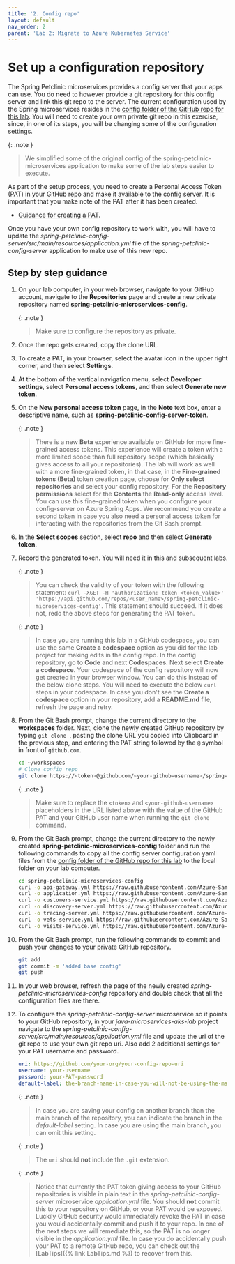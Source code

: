 ```yaml
---
title: '2. Config repo'
layout: default
nav_order: 2
parent: 'Lab 2: Migrate to Azure Kubernetes Service'
---
```


# Set up a configuration repository

The Spring Petclinic microservices provides a config server that your apps can use. You do need to however provide a git repository for this config server and link this git repo to the server. The current configuration used by the Spring microservices resides in the [config folder of the GitHub repo for this lab](https://github.com/Azure-Samples/java-microservices-aks-lab/tree/main/config). You will need to create your own private git repo in this exercise, since, in one of its steps, you will be changing some of the configuration settings.

   {: .note }
   > We simplified some of the original config of the spring-petclinic-microservices application to make some of the lab steps easier to execute.

As part of the setup process, you need to create a Personal Access Token (PAT) in your GitHub repo and make it available to the config server. It is important that you make note of the PAT after it has been created.

- [Guidance for creating a PAT](https://docs.github.com/en/authentication/keeping-your-account-and-data-secure/creating-a-personal-access-token).

Once you have your own config repository to work with, you will have to update the _spring-petclinic-config-server/src/main/resources/application.yml_ file of the _spring-petclinic-config-server_ application to make use of this new repo.

## Step by step guidance

1. On your lab computer, in your web browser, navigate to your GitHub account, navigate to the **Repositories** page and create a new private repository named **spring-petclinic-microservices-config**.

   {: .note }
   > Make sure to configure the repository as private.

1. Once the repo gets created, copy the clone URL.

1. To create a PAT, in your browser, select the avatar icon in the upper right corner, and then select **Settings**.

1. At the bottom of the vertical navigation menu, select **Developer settings**, select **Personal access tokens**, and then select **Generate new token**.

1. On the **New personal access token** page, in the **Note** text box, enter a descriptive name, such as **spring-petclinic-config-server-token**.

   {: .note }
   > There is a new **Beta** experience available on GitHub for more fine-grained access tokens. This experience will create a token with a more limited scope than full repository scope (which basically gives access to all your repositories). The lab will work as well with a more fine-grained token, in that case, in the **Fine-grained tokens (Beta)** token creation page, choose for **Only select repositories** and select your config repository. For the **Repository permissions** select for the **Contents** the **Read-only** access level. You can use this fine-grained token when you configure your config-server on Azure Spring Apps. We recommend you create a second token in case you also need a personal access token for interacting with the repositories from the Git Bash prompt.

1. In the **Select scopes** section, select **repo** and then select **Generate token**.

1. Record the generated token. You will need it in this and subsequent labs.

   {: .note }
   > You can check the validity of your token with the following statement: `curl -XGET -H 'authorization: token <token_value>' 'https://api.github.com/repos/<user_name>/spring-petclinic-microservices-config'`. This statement should succeed. If it does not, redo the above steps for generating the PAT token.

   {: .note }
   > In case you are running this lab in a GitHub codespace, you can use the same **Create a codespace** option as you did for the lab project for making edits in the config repo. In the config repository, go to **Code** and next **Codespaces**. Next select **Create a codespace**. Your codespace of the config repository will now get created in your browser window. You can do this instead of the below clone steps. You will need to execute the below `curl` steps in your codespace.
   > In case you don't see the **Create a codespace** option in your repository, add a **README.md** file, refresh the page and retry.

1. From the Git Bash prompt, change the current directory to the **workspaces** folder. Next, clone the newly created GitHub repository by typing `git clone `, pasting the clone URL you copied into Clipboard in the previous step, and entering the PAT string followed by the `@` symbol in front of `github.com`.

   ```bash
   cd ~/workspaces
   # Clone config repo
   git clone https://<token>@github.com/<your-github-username>/spring-petclinic-microservices-config.git
   ```

   {: .note }
   > Make sure to replace the `<token>` and `<your-github-username>` placeholders in the URL listed above with the value of the GitHub PAT and your GitHub user name when running the `git clone` command.

1. From the Git Bash prompt, change the current directory to the newly created **spring-petclinic-microservices-config** folder and run the following commands to copy all the config server configuration yaml files from the [config folder of the GitHub repo for this lab](https://github.com/Azure-Samples/java-microservices-aks-lab/tree/main/config) to the local folder on your lab computer.

   ```bash
   cd spring-petclinic-microservices-config
   curl -o api-gateway.yml https://raw.githubusercontent.com/Azure-Samples/java-microservices-aks-lab/main/config/api-gateway.yml
   curl -o application.yml https://raw.githubusercontent.com/Azure-Samples/java-microservices-aks-lab/main/config/application.yml
   curl -o customers-service.yml https://raw.githubusercontent.com/Azure-Samples/java-microservices-aks-lab/main/config/customers-service.yml
   curl -o discovery-server.yml https://raw.githubusercontent.com/Azure-Samples/java-microservices-aks-lab/main/config/discovery-server.yml
   curl -o tracing-server.yml https://raw.githubusercontent.com/Azure-Samples/java-microservices-aks-lab/main/config/tracing-server.yml
   curl -o vets-service.yml https://raw.githubusercontent.com/Azure-Samples/java-microservices-aks-lab/main/config/vets-service.yml
   curl -o visits-service.yml https://raw.githubusercontent.com/Azure-Samples/java-microservices-aks-lab/main/config/visits-service.yml
   ```

1. From the Git Bash prompt, run the following commands to commit and push your changes to your private GitHub repository.

   ```bash
   git add .
   git commit -m 'added base config'
   git push
   ```

1. In your web browser, refresh the page of the newly created _spring-petclinic-microservices-config_ repository and double check that all the configuration files are there.

1. To configure the _spring-petclinic-config-server_ microservice so it points to your GitHub repository, in your _java-microservices-aks-lab_ project navigate to the _spring-petclinic-config-server/src/main/resources/application.yml_ file and update the uri of the git repo to use your own git repo uri. Also add 2 additional settings for your PAT username and password.

   ```yml
   uri: https://github.com/your-org/your-config-repo-uri
   username: your-username
   password: your-PAT-password
   default-label: the-branch-name-in-case-you-will-not-be-using-the-main-branch
   ```

   {: .note }
   > In case you are saving your config on another branch than the main branch of the repository, you can indicate the branch in the _default-label_ setting. In case you are using the main branch, you can omit this setting.

   {: .note }
   > The `uri` should **not** include the `.git` extension.

   {: .note }
   > Notice that currently the PAT token giving access to your GitHub repositories is visible in plain text in the _spring-petclinic-config-server_ microservice _application.yml_ file. You should **not** commit this to your repository on GitHub, or your PAT would be exposed. Luckily GitHub security would immediately revoke the PAT in case you would accidentally commit and push it to your repo. In one of the next steps we will remediate this, so the PAT is no longer visible in the _application.yml_ file. In case you do accidentally push your PAT to a remote GitHub repo, you can check out the [LabTips]({% link LabTips.md %}) to recover from this.
